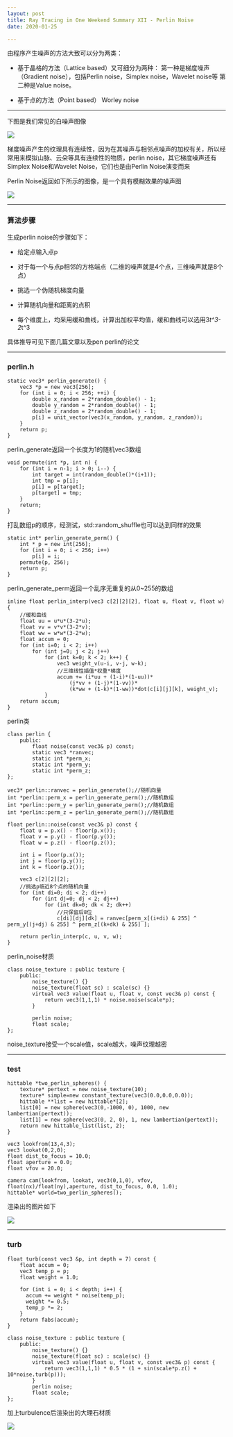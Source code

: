 ```yaml
---
layout: post
title: Ray Tracing in One Weekend Summary XII - Perlin Noise
date: 2020-01-25

---
```


由程序产生噪声的方法大致可以分为两类：

- 基于晶格的方法（Lattice based）又可细分为两种：
    第一种是梯度噪声（Gradient noise），包括Perlin noise，Simplex noise，Wavelet noise等
    第二种是Value noise。

- 基于点的方法（Point based）
    Worley noise

---

下图是我们常见的白噪声图像

![](https://raytracing.github.io/images/img-2-5-01.jpg)

梯度噪声产生的纹理具有连续性，因为在其噪声与相邻点噪声的加权有关，所以经常用来模拟山脉、云朵等具有连续性的物质，perlin noise，其它梯度噪声还有Simplex Noise和Wavelet Noise，它们也是由Perlin Noise演变而来

Perlin Noise返回如下所示的图像，是一个具有模糊效果的噪声图

![](https://raytracing.github.io/images/img-2-5-02.jpg)


---

### 算法步骤

生成perlin noise的步骤如下：

- 给定点输入点p

- 对于每一个与点p相邻的方格端点（二维的噪声就是4个点，三维噪声就是8个点）

- 挑选一个伪随机梯度向量

- 计算随机向量和距离的点积

- 每个维度上，均采用缓和曲线，计算出加权平均值，缓和曲线可以选用3*t^3-2*t^3

具体推导可见下面几篇文章以及pen perlin的论文

[](https://blog.csdn.net/qq_34302921/article/details/80849139)

[](http://www.twinklingstar.cn/2015/2581/classical-perlin-noise/#2_Perlin)



---

### perlin.h

~~~
static vec3* perlin_generate() {
    vec3 *p = new vec3[256];
    for (int i = 0; i < 256; ++i) {
        double x_random = 2*random_double() - 1;
        double y_random = 2*random_double() - 1;
        double z_random = 2*random_double() - 1;
        p[i] = unit_vector(vec3(x_random, y_random, z_random));
    }
    return p;
}
~~~

perlin_generate返回一个长度为1的随机vec3数组

~~~
void permute(int *p, int n) {
    for (int i = n-1; i > 0; i--) {
        int target = int(random_double()*(i+1));
        int tmp = p[i];
        p[i] = p[target];
        p[target] = tmp;
    }
    return;
}
~~~

打乱数组p的顺序，经测试，std::random_shuffle也可以达到同样的效果

~~~
static int* perlin_generate_perm() {
    int * p = new int[256];
    for (int i = 0; i < 256; i++)
        p[i] = i;
    permute(p, 256);
    return p;
}
~~~

perlin_generate_perm返回一个乱序无重复的从0~255的数组

~~~
inline float perlin_interp(vec3 c[2][2][2], float u, float v, float w) {
    //缓和曲线
    float uu = u*u*(3-2*u);
    float vv = v*v*(3-2*v);
    float ww = w*w*(3-2*w);
    float accum = 0;
    for (int i=0; i < 2; i++)
        for (int j=0; j < 2; j++)
            for (int k=0; k < 2; k++) {
                vec3 weight_v(u-i, v-j, w-k);
                //三维线性插值*权重*梯度
                accum += (i*uu + (1-i)*(1-uu))*
                    (j*vv + (1-j)*(1-vv))*
                    (k*ww + (1-k)*(1-ww))*dot(c[i][j][k], weight_v);
            }
    return accum;
}
~~~

perlin类

~~~
class perlin {
    public:
        float noise(const vec3& p) const;
        static vec3 *ranvec;
        static int *perm_x;
        static int *perm_y;
        static int *perm_z;
};

vec3* perlin::ranvec = perlin_generate();//随机向量
int *perlin::perm_x = perlin_generate_perm();//随机数组
int *perlin::perm_y = perlin_generate_perm();//随机数组
int *perlin::perm_z = perlin_generate_perm();//随机数组

float perlin::noise(const vec3& p) const {
    float u = p.x() - floor(p.x());
    float v = p.y() - floor(p.y());
    float w = p.z() - floor(p.z());

    int i = floor(p.x());
    int j = floor(p.y());
    int k = floor(p.z());

    vec3 c[2][2][2];
    //挑选p临近8个点的随机向量
    for (int di=0; di < 2; di++)
        for (int dj=0; dj < 2; dj++)
            for (int dk=0; dk < 2; dk++)
                //只保留后8位
                c[di][dj][dk] = ranvec[perm_x[(i+di) & 255] ^ perm_y[(j+dj) & 255] ^ perm_z[(k+dk) & 255] ];

    return perlin_interp(c, u, v, w);
}
~~~

perlin_noise材质

~~~
class noise_texture : public texture {
    public:
        noise_texture() {}
        noise_texture(float sc) : scale(sc) {}
        virtual vec3 value(float u, float v, const vec3& p) const {
            return vec3(1,1,1) * noise.noise(scale*p);
        }

        perlin noise;
        float scale;
};
~~~

noise_texture接受一个scale值，scale越大，噪声纹理越密

---

### test

~~~
hittable *two_perlin_spheres() {
    texture* pertext = new noise_texture(10);
    texture* simple=new constant_texture(vec3(0.0,0.0,0.0));
    hittable **list = new hittable*[2];
    list[0] = new sphere(vec3(0,-1000, 0), 1000, new lambertian(pertext));
    list[1] = new sphere(vec3(0, 2, 0), 1, new lambertian(pertext));
    return new hittable_list(list, 2);
}
~~~

~~~
vec3 lookfrom(13,4,3);
vec3 lookat(0,2,0);
float dist_to_focus = 10.0;
float aperture = 0.0;
float vfov = 20.0;

camera cam(lookfrom, lookat, vec3(0,1,0), vfov, float(nx)/float(ny),aperture, dist_to_focus, 0.0, 1.0);
hittable* world=two_perlin_spheres();
~~~

渲染出的图片如下

![](https://pic.downk.cc/item/5e3036a92fb38b8c3ccb988b.png)

---

### turb

~~~
float turb(const vec3 &p, int depth = 7) const {
    float accum = 0;
    vec3 temp_p = p;
    float weight = 1.0;

    for (int i = 0; i < depth; i++) {
      accum += weight * noise(temp_p);
      weight *= 0.5;
      temp_p *= 2;
    }
    return fabs(accum);
}
~~~

~~~
class noise_texture : public texture {
    public:
        noise_texture() {}
        noise_texture(float sc) : scale(sc) {}
        virtual vec3 value(float u, float v, const vec3& p) const {
            return vec3(1,1,1) * 0.5 * (1 + sin(scale*p.z() + 10*noise.turb(p)));
        }
        perlin noise;
        float scale;
};
~~~

加上turbulence后渲染出的大理石材质

![](https://pic.downk.cc/item/5e303a112fb38b8c3ccbe11a.png)
